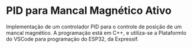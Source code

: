 # PID para Mancal Magnético Ativo

Implementação de um controlador PID para o controle de posição de um mancal magnético. A programação está em C++, e utiliza-se a PlataformIo do VSCode para programação do ESP32, da Expressif.
